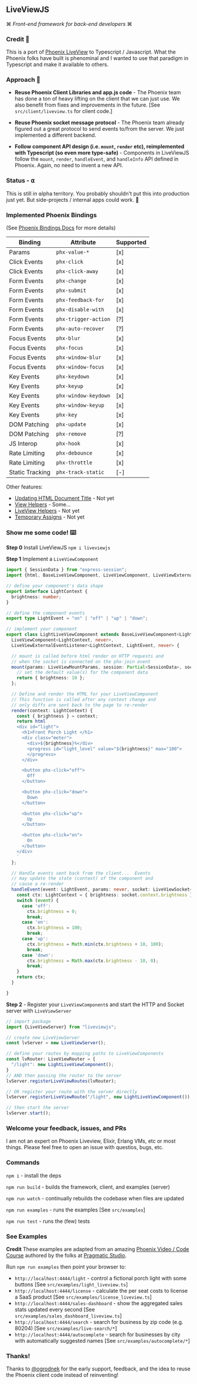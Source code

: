 ## LiveViewJS

⌘ *Front-end framework for back-end developers* ⌘

### Credit 🙌
This is a port of [Phoenix LiveView](https://hexdocs.pm/phoenix_live_view/Phoenix.LiveView.html) to Typescript / Javascript.  What the Phoenix folks have built is phenominal and I wanted to use that paradigm in Typescript and make it available to others.

### Approach 📐

 * **Reuse Phoenix Client Libraries and app.js code** - The Phoenix team has done a ton of heavy lifting on the client that we can just use.  We also benefit from fixes and improvements in the future.  [See `src/client/liveview.ts` for client code.]

 * **Reuse Phoenix socket message protocol** - The Phoenix team already figured out a great protocol to send events to/from the server.  We just implemented a different backend.

 * **Follow component API design (i.e. `mount`, `render` etc), reimplemented with Typescript (so even more type-safe)** - Components in LiveViewJS follow the `mount`, `render`, `handleEvent`, and `handleInfo` API defined in Phoenix. Again, no need to invent a new API.

### Status - **⍺**
This is still in ⍺lpha territory.  You probably shouldn't put this into production just yet.  But side-projects / internal apps could work. 🧱

### Implemented Phoenix Bindings
(See [Phoenix Bindings Docs](https://hexdocs.pm/phoenix_live_view/bindings.html) for more details)

| Binding         | Attribute            | Supported   |
|-----------------|----------------------|-------------|
| Params          | `phx-value-*`        | [x]         |
| Click Events    | `phx-click`          | [x]         |
| Click Events    | `phx-click-away`     | [x]         |
| Form Events     | `phx-change`         | [x]         |
| Form Events     | `phx-submit`         | [x]         |
| Form Events     | `phx-feedback-for`   | [x]         |
| Form Events     | `phx-disable-with`   | [x]         |
| Form Events     | `phx-trigger-action` | [?]         |
| Form Events     | `phx-auto-recover`   | [?]         |
| Focus Events    | `phx-blur`           | [x]         |
| Focus Events    | `phx-focus`          | [x]         |
| Focus Events    | `phx-window-blur`    | [x]         |
| Focus Events    | `phx-window-focus`   | [x]         |
| Key Events      | `phx-keydown`        | [x]         |
| Key Events      | `phx-keyup`          | [x]         |
| Key Events      | `phx-window-keydown` | [x]         |
| Key Events      | `phx-window-keyup`   | [x]         |
| Key Events      | `phx-key`            | [x]         |
| DOM Patching    | `phx-update`         | [x]         |
| DOM Patching    | `phx-remove`         | [?]         |
| JS Interop      | `phx-hook`           | [x]         |
| Rate Limiting   | `phx-debounce`       | [x]         |
| Rate Limiting   | `phx-throttle`       | [x]         |
| Static Tracking | `phx-track-static`   | [-]         |

Other features:
* [Updating HTML Document Title](https://hexdocs.pm/phoenix_live_view/live-layouts.html#updating-the-html-document-title) - Not yet
* [View Helpers](https://hexdocs.pm/phoenix_live_view/Phoenix.LiveView.Helpers.html) - Some...
* [LiveView Helpers](https://hexdocs.pm/phoenix_live_view/0.10.0/Phoenix.LiveView.Helpers.html) - Not yet
* [Temporary Assigns](https://hexdocs.pm/phoenix_live_view/dom-patching.html#temporary-assigns) - Not yet

### Show me some code! ⌨️

**Step 0** Install LiveViewJS
`npm i liveviewjs`

**Step 1** Implement a `LiveViewComponent`
```ts
import { SessionData } from "express-session";
import {html, BaseLiveViewComponent, LiveViewComponent, LiveViewExternalEventListener, LiveViewMountParams, LiveViewSocket } from "liveviewjs";

// define your component's data shape
export interface LightContext {
  brightness: number;
}

// define the component events
export type LightEvent = "on" | "off" | "up" | "down";

// implement your component
export class LightLiveViewComponent extends BaseLiveViewComponent<LightContext, never> implements
  LiveViewComponent<LightContext, never>,
  LiveViewExternalEventListener<LightContext, LightEvent, never> {

  // mount is called before html render on HTTP requests and
  // when the socket is connected on the phx-join event
  mount(params: LiveViewMountParams, session: Partial<SessionData>, socket: LiveViewSocket<LightContext>) {
    // set the default value(s) for the component data
    return { brightness: 10 };
  };

  // Define and render the HTML for your LiveViewComponent
  // This function is called after any context change and
  // only diffs are sent back to the page to re-render
  render(context: LightContext) {
    const { brightness } = context;
    return html`
    <div id="light">
      <h1>Front Porch Light </h1>
      <div class="meter">
        <div>${brightness}%</div>
        <progress id="light_level" value="${brightness}" max="100">
        </progress>
      </div>

      <button phx-click="off">
        Off
      </button>

      <button phx-click="down">
        Down
      </button>

      <button phx-click="up">
        Up
      </button>

      <button phx-click="on">
        On
      </button>
    </div>
    `
  };

  // Handle events sent back from the client...  Events
  // may update the state (context) of the component and
  // cause a re-render
  handleEvent(event: LightEvent, params: never, socket: LiveViewSocket<LightContext>) {
    const ctx: LightContext = { brightness: socket.context.brightness };
    switch (event) {
      case 'off':
        ctx.brightness = 0;
        break;
      case 'on':
        ctx.brightness = 100;
        break;
      case 'up':
        ctx.brightness = Math.min(ctx.brightness + 10, 100);
        break;
      case 'down':
        ctx.brightness = Math.max(ctx.brightness - 10, 0);
        break;
    }
    return ctx;
  }

}
```

**Step 2** - Register your `LiveViewComponent`s and start the HTTP and Socket server with `LiveViewServer`
```ts
// import package
import {LiveViewServer} from "liveviewjs";

// create new LiveViewServer
const lvServer = new LiveViewServer();

// define your routes by mapping paths to LiveViewComponents
const lvRouter: LiveViewRouter = {
  "/light": new LightLiveViewComponent();
}
// AND then passing the router to the server
lvServer.registerLiveViewRoutes(lvRouter);

// OR register your route with the server directly
lvServer.registerLiveViewRoute("/light", new LightLiveViewComponent());

// then start the server
lvServer.start();
```

### Welcome your feedback, issues, and PRs
I am not an expert on Phoenix Liveview, Elixir, Erlang VMs, etc or most things.  Please feel free to open an issue with questios, bugs, etc.

### Commands
`npm i` - install the deps

`npm run build` - builds the framework, client, and examples (server)

`npm run watch` - continually rebuilds the codebase when files are updated

`npm run examples` - runs the examples [See `src/examples`]

`npm run test` - runs the (few) tests

### See Examples
**Credit** These examples are adapted from an amazing [Phoenix Video / Code Course](https://online.pragmaticstudio.com/courses/liveview-starter/steps/15) authored by the folks at [Pragmatic Studio](https://pragmaticstudio.com/).

Run `npm run examples` then point your browser to:
 * `http://localhost:4444/light` - control a fictional porch light with some buttons [See `src/examples/light_liveview.ts`]
 * `http://localhost:4444/license` - calculate the per seat costs to license a SaaS product [See `src/examples/license_liveview.ts`]
 * `http://localhost:4444/sales-dashboard` - show the aggregated sales stats updated every second [See `src/examples/sales_dashboard_liveview.ts`]
 * `http://localhost:4444/search` - search for business by zip code (e.g. 80204) [See `src/examples/live-search/*`]
 * `http://localhost:4444/autocomplete` - search for businesses by city with automatically suggested names [See `src/examples/autocomplete/*`]

### Thanks!
Thanks to [@ogrodnek](https://github.com/ogrodnek) for the early support, feedback, and the idea to reuse the Phoenix client code instead of reinventing!
